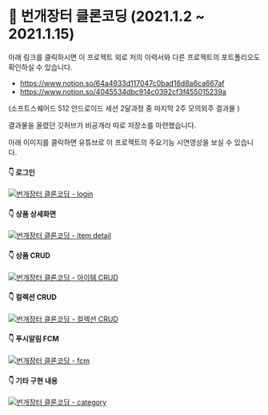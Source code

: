 # 📲 번개장터 클론코딩 (2021.1.2 ~ 2021.1.15)


아래 링크를 클릭하시면 이 프로젝트  외로 저의 이력서와 다른 프로젝트의 포트폴리오도 확인하실 수 있습니다.
- https://www.notion.so/64a4933d117047c0bad16d8a6ca667af
- https://www.notion.so/4045534dbc914c0392cf3f455015239a


(소프트스퀘어드 512 안드로이드 세션 2달과정 중 마지막 2주 모의외주 결과물 )

결과물을 올렸던 깃허브가 비공개라 따로 저장소를 마련했습니다.

아래 이미지를 클릭하면 유튜브로 이 프로젝트의 주요기능 시연영상을 보실 수 있습니다.


#### 👇 로그인 
[![번개장터 클론코딩 - login](http://img.youtube.com/vi/YF236i5ChVE/0.jpg)](https://youtu.be/YF236i5ChVE?t=0s)  <br>

#### 👇 상품 상세화면 
[![번개장터 클론코딩 - item detail](http://img.youtube.com/vi/t8Xk6VCLYzY/0.jpg)](https://youtu.be/t8Xk6VCLYzY?t=0s) <br>

#### 👇 상품 CRUD 
[![번개장터 클론코딩 - 아이템 CRUD](http://img.youtube.com/vi/B6arH4j9KTc/0.jpg)](https://youtu.be/B6arH4j9KTc?t=0s) <br>

#### 👇 컬렉션 CRUD 
[![번개장터 클론코딩 - 컬렉션 CRUD](http://img.youtube.com/vi/-w2VPXzzvXc/0.jpg)](https://youtu.be/-w2VPXzzvXc?t=0s) <br>

#### 👇 푸시알림 FCM 
[![번개장터 클론코딩 - fcm](http://img.youtube.com/vi/jfdfgvoXm8k/0.jpg)](https://youtu.be/jfdfgvoXm8k?t=0s) <br>

#### 👇 기타 구현 내용
[![번개장터 클론코딩 - category](http://img.youtube.com/vi/VU035g5Zl7U/0.jpg)](https://youtu.be/VU035g5Zl7U?t=0s) <br>

